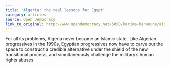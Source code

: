 ```yaml
---
title: 'Algeria: the real lessons for Egypt'
category: articles
source: Open Democracy
link_to_original: http://www.opendemocracy.net/5050/karima-bennoune/algeria-real-lessons-for-Egypt
---
```

For all its problems, Algeria never became an Islamic state. Like Algerian progressives in the 1990s, Egyptian progressives now have to carve out the space to construct a credible alternative under the shield of the new transitional process, and simultaneously challenge the military’s human rights abuses
